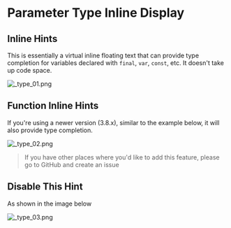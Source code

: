 # Parameter Type Inline Display

## Inline Hints

This is essentially a virtual inline floating text that can provide type completion for variables declared with `final`, `var`, `const`, etc. It doesn't take up code space.

![_type_01.png](/images/type/_type_01.png)

## Function Inline Hints

If you're using a newer version (3.8.x), similar to the example below, it will also provide type completion.

![_type_02.png](/images/type/_type_02.png)

> If you have other places where you'd like to add this feature, please go to GitHub and create an issue

## Disable This Hint

As shown in the image below

![_type_03.png](/images/type/_type_03.png)